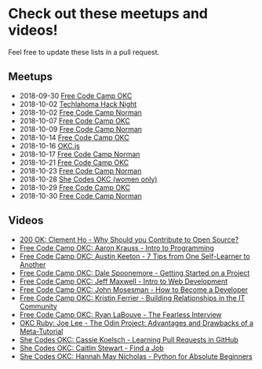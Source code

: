 # Check out these meetups and videos!

Feel free to update these lists in a pull request.

## Meetups

* 2018-09-30 [Free Code Camp OKC](https://www.meetup.com/FreeCodeCampOKC/events/254535529/)
* 2018-10-02 [Techlahoma Hack Night](https://www.meetup.com/Techlahoma-Foundation/events/zpmmnpyxnbdb/)
* 2018-10-02 [Free Code Camp Norman](https://www.meetup.com/FreeCodeCamp-Norman/)
* 2018-10-07 [Free Code Camp OKC](https://www.meetup.com/FreeCodeCampOKC/)
* 2018-10-09 [Free Code Camp Norman](https://www.meetup.com/FreeCodeCamp-Norman/)
* 2018-10-14 [Free Code Camp OKC](https://www.meetup.com/FreeCodeCampOKC/)
* 2018-10-16 [OKC.js](https://www.meetup.com/OKC-js)
* 2018-10-17 [Free Code Camp Norman](https://www.meetup.com/FreeCodeCamp-Norman/)
* 2018-10-21 [Free Code Camp OKC](https://www.meetup.com/FreeCodeCampOKC/)
* 2018-10-23 [Free Code Camp Norman](https://www.meetup.com/FreeCodeCamp-Norman/)
* 2018-10-28 [She Codes OKC (women only)](https://www.meetup.com/SheCodesOKC/)
* 2018-10-29 [Free Code Camp OKC](https://www.meetup.com/FreeCodeCampOKC/events/254966670/)
* 2018-10-30 [Free Code Camp Norman](https://www.meetup.com/FreeCodeCamp-Norman/)

## Videos

* [200 OK: Clement Ho - Why Should you Contribute to Open Source?](https://www.youtube.com/watch?v=kvLBr9kgxoo)
* [Free Code Camp OKC: Aaron Krauss - Intro to Programming](https://www.youtube.com/watch?v=zOt2pZROEuM)
* [Free Code Camp OKC: Austin Keeton - 7 Tips from One Self-Learner to Another](https://www.youtube.com/watch?v=kBx5XbHjPAY)
* [Free Code Camp OKC: Dale Spoonemore - Getting Started on a Project](https://www.youtube.com/watch?v=6XenFgLagTs)
* [Free Code Camp OKC: Jeff Maxwell - Intro to Web Development](https://www.youtube.com/watch?v=7l13fxjESAE)
* [Free Code Camp OKC: John Mosesman - How to Become a Developer](https://www.youtube.com/watch?v=vYct8lrMkuM)
* [Free Code Camp OKC: Kristin Ferrier - Building Relationships in the IT Community](https://www.youtube.com/watch?v=bLsKi5YySNY)
* [Free Code Camp OKC: Ryan LaBouve - The Fearless Interview](https://www.youtube.com/watch?v=vI3qsCbMcKI)
* [OKC Ruby: Joe Lee - The Odin Project: Advantages and Drawbacks of a Meta-Tutorial](https://www.youtube.com/watch?v=kEW9-acYxTo)
* [She Codes OKC: Cassie Koelsch - Learning Pull Requests in GitHub](https://www.youtube.com/watch?v=7kUe46mBD18)
* [She Codes OKC: Caitlin Stewart - Find a Job](https://www.youtube.com/watch?v=FeyMJwrbPi4)
* [She Codes OKC: Hannah May Nicholas - Python for Absolute Beginners](https://www.youtube.com/watch?v=hU7CWQhD4Ek)

